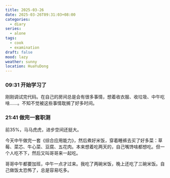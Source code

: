 ```yaml
---
title: 2025-03-26
date: 2025-03-26T09:31:03+08:00
categories:
  - diary
series:
  - alone
tags:
  - cook
  - examination
draft: false
mood: lazy
weather: sunny
location: HuaYuDong
---
```



### 09:31 开始学习了

刚刚调试完代码。在自己的房间总是会有很多事情，想着收衣服、收垃圾、中午吃啥……。不知不觉被这些事情耽搁了好多时间。

### 21:41 做完一套职测

前35%，马马虎虎，进步空间还挺大。

今天中午做完一套《综合应用能力》，然后煮好米饭，穿着睡裤去买了好多菜：草莓、菜芯、牛心菜、豆腐、五花肉。本来想着吃两天的，自己嘴馋啥都想吃。但一个人吃不下，然后又叫哥哥来一起吃。

哥哥中午都要加班，中午一点才过来。我吃了两碗米饭，晚上还吃了三碗米饭。自己做饭太恐怖了，总是容易吃多。

